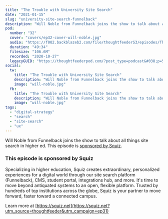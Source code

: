 ```yaml
---
title: "The Trouble with University Site Search"
date: "2021-01-15"
slug: "university-site-search-funnelback"
description: "Will Noble from Funnelback joins the show to talk about all things site search in higher ed. This episode is sponsored by Squiz."
pod:
  number: "32"
  cover: "covers/ep32-cover-will-noble.jpg"
  audio: "https://f002.backblazeb2.com/file/thoughtfeederS3/episodes/Thought+Feeder+-+Episode+32+-+University+Site+Search.mp3"
  duration: "49:34"
  filesize: "106.6M"
  recorded: "2020-10-27"
  legacyGUID: "https://thoughtfeederpod.com/?post_type=podcast&#038;p=501"
social:
  tw:
    title: "The Trouble with University Site Search"
    description: "Will Noble from Funnelback joins the show to talk about all things site search in higher ed. This episode is sponsored by Squiz."
    image: "will-noble.jpg"
  fb:
    title: "The Trouble with University Site Search"
    description: "Will Noble from Funnelback joins the show to talk about all things site search in higher ed. This episode is sponsored by Squiz."
    image: "will-noble.jpg"
tags:
  - "digital-strategy"
  - "search"
  - "site-search"
  - "ux"
---
```


Will Noble from Funnelback joins the show to talk about all things site search in higher ed. This episode is [sponsored by Squiz](https://squiz.net?utm_source=thoughtfeeder&utm_campaign=ep32).

<!--more-->

### This episode is sponsored by Squiz

Specializing in higher education, Squiz creates extraordinary, personalized experiences for a digital world through our site search platform (Funnelback), CMS, student portal, integrations hub, and more. It's time to move beyond antiquated systems to an open, flexible platform. Trusted by hundreds of top institutions across the globe, Squiz is your partner to move forward, faster toward a connected campus.

Learn more at [https://squiz.net](https://squiz.net?utm_source=thoughtfeeder&utm_campaign=ep31)
